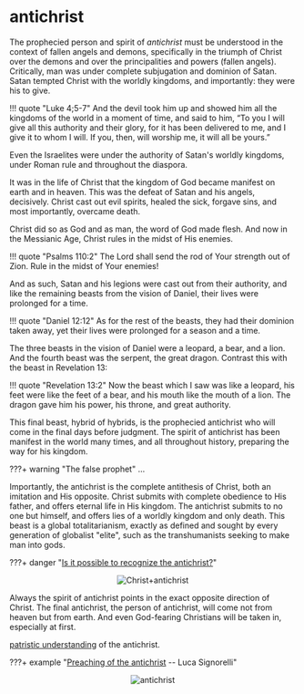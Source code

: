 
# antichrist

The prophecied person and spirit  of *antichrist* must be understood in the context of fallen angels and demons, specifically in the triumph of Christ over the demons and over the principalities and powers (fallen angels).
Critically, man was under complete subjugation and dominion of Satan.
Satan tempted Christ with the worldly kingdoms, and importantly: they were his to give.

!!! quote "Luke 4;5-7"
    And the devil took him up and showed him all the kingdoms of the world in a moment of time, and said to him, “To you I will give all this authority and their glory, for it has been delivered to me, and I give it to whom I will. If you, then, will worship me, it will all be yours.”

Even the Israelites were under the authority of Satan's worldly kingdoms, under Roman rule and throughout the diaspora.

It was in the life of Christ that the kingdom of God became manifest on earth and in heaven.
This was the defeat of Satan and his angels, decisively.
Christ cast out evil spirits, healed the sick, forgave sins, and most importantly, overcame death.

Christ did so as God and as man, the word of God made flesh.
And now in the Messianic Age, Christ rules in the midst of His enemies.

!!! quote "Psalms 110:2"
    The Lord shall send the rod of Your strength out of Zion. Rule in the midst of Your enemies!

And as such, Satan and his legions were cast out from their authority, and like the remaining beasts from the vision of Daniel, their lives were prolonged for a time.

!!! quote "Daniel 12:12"
    As for the rest of the beasts, they had their dominion taken away, yet their lives were prolonged for a season and a time.

The three beasts in the vision of Daniel were a leopard, a bear, and a lion. And the fourth beast was the serpent, the great dragon.
Contrast this with the beast in Revelation 13:

!!! quote "Revelation 13:2"
     Now the beast which I saw was like a leopard, his feet were like the feet of a bear, and his mouth like the mouth of a lion. The dragon gave him his power, his throne, and great authority.

This final beast, hybrid of hybrids, is the prophecied antichrist who will come in the final days before judgment.
The spirit of antichrist has been manifest in the world many times, and all throughout history, preparing the way for his kingdom.

???+ warning "The false prophet"
    ...

Importantly, the antichrist is the complete antithesis of Christ, both an imitation and His opposite.
Christ submits with complete obedience to His father, and offers eternal life in His kingdom.
The antichrist submits to no one but himself, and offers lies of a worldly kingdom and only death.
This beast is a global totalitarianism, exactly as defined and sought by every generation of globalist "elite", such as the transhumanists seeking to make man into gods.

???+ danger "[Is it possible to recognize the antichrist?](https://orthochristian.com/92434.html)"
    <center>![Christ+antichrist](/images/christ-antichrist.jpg)</center>


Always the spirit of antichrist points in the exact opposite direction of Christ.
The final antichrist, the person of antichrist, will come not from heaven but from earth.
And even God-fearing Christians will be taken in, especially at first.



[patristic understanding](https://orthochristian.com/106805.html) of the antichrist.


???+ example "[Preaching of the antichrist](https://en.m.wikipedia.org/wiki/The_Preaching_of_the_Antichrist) -- Luca Signorelli"
    <center>![antichrist](/images/antichrist.jpg)</center>



